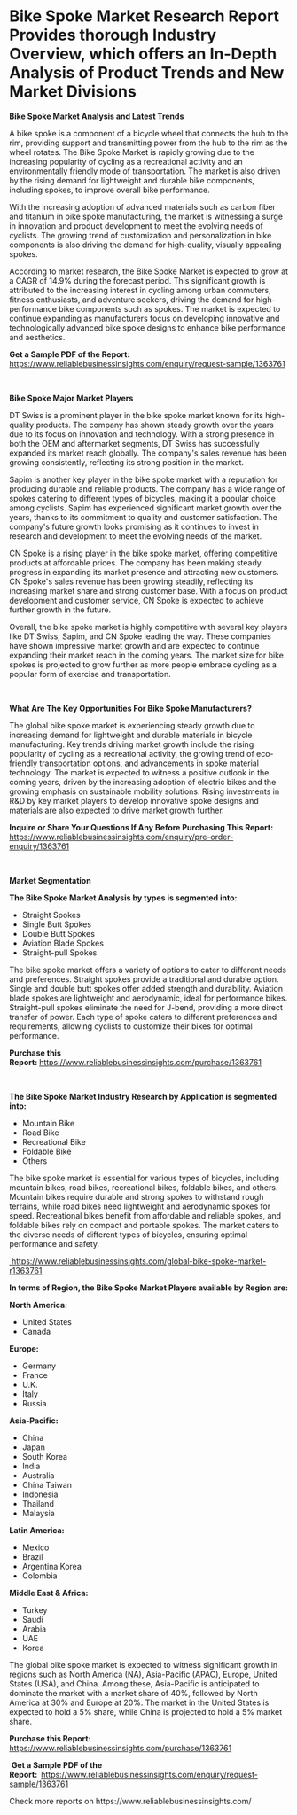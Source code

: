 <p><h1>Bike Spoke Market Research Report Provides thorough Industry Overview, which offers an In-Depth Analysis of Product Trends and New Market Divisions</h1></p><p><strong>Bike Spoke Market Analysis and Latest Trends</strong></p>
<p><p>A bike spoke is a component of a bicycle wheel that connects the hub to the rim, providing support and transmitting power from the hub to the rim as the wheel rotates. The Bike Spoke Market is rapidly growing due to the increasing popularity of cycling as a recreational activity and an environmentally friendly mode of transportation. The market is also driven by the rising demand for lightweight and durable bike components, including spokes, to improve overall bike performance.</p><p>With the increasing adoption of advanced materials such as carbon fiber and titanium in bike spoke manufacturing, the market is witnessing a surge in innovation and product development to meet the evolving needs of cyclists. The growing trend of customization and personalization in bike components is also driving the demand for high-quality, visually appealing spokes.</p><p>According to market research, the Bike Spoke Market is expected to grow at a CAGR of 14.9% during the forecast period. This significant growth is attributed to the increasing interest in cycling among urban commuters, fitness enthusiasts, and adventure seekers, driving the demand for high-performance bike components such as spokes. The market is expected to continue expanding as manufacturers focus on developing innovative and technologically advanced bike spoke designs to enhance bike performance and aesthetics.</p></p>
<p><strong>Get a Sample PDF of the Report:&nbsp;</strong> <a href="https://www.reliablebusinessinsights.com/enquiry/request-sample/1363761">https://www.reliablebusinessinsights.com/enquiry/request-sample/1363761</a></p>
<p>&nbsp;</p>
<p><strong>Bike Spoke Major Market Players</strong></p>
<p><p>DT Swiss is a prominent player in the bike spoke market known for its high-quality products. The company has shown steady growth over the years due to its focus on innovation and technology. With a strong presence in both the OEM and aftermarket segments, DT Swiss has successfully expanded its market reach globally. The company's sales revenue has been growing consistently, reflecting its strong position in the market.</p><p>Sapim is another key player in the bike spoke market with a reputation for producing durable and reliable products. The company has a wide range of spokes catering to different types of bicycles, making it a popular choice among cyclists. Sapim has experienced significant market growth over the years, thanks to its commitment to quality and customer satisfaction. The company's future growth looks promising as it continues to invest in research and development to meet the evolving needs of the market.</p><p>CN Spoke is a rising player in the bike spoke market, offering competitive products at affordable prices. The company has been making steady progress in expanding its market presence and attracting new customers. CN Spoke's sales revenue has been growing steadily, reflecting its increasing market share and strong customer base. With a focus on product development and customer service, CN Spoke is expected to achieve further growth in the future.</p><p>Overall, the bike spoke market is highly competitive with several key players like DT Swiss, Sapim, and CN Spoke leading the way. These companies have shown impressive market growth and are expected to continue expanding their market reach in the coming years. The market size for bike spokes is projected to grow further as more people embrace cycling as a popular form of exercise and transportation.</p></p>
<p>&nbsp;</p>
<p><strong>What Are The Key Opportunities For Bike Spoke Manufacturers?</strong></p>
<p><p>The global bike spoke market is experiencing steady growth due to increasing demand for lightweight and durable materials in bicycle manufacturing. Key trends driving market growth include the rising popularity of cycling as a recreational activity, the growing trend of eco-friendly transportation options, and advancements in spoke material technology. The market is expected to witness a positive outlook in the coming years, driven by the increasing adoption of electric bikes and the growing emphasis on sustainable mobility solutions. Rising investments in R&D by key market players to develop innovative spoke designs and materials are also expected to drive market growth further.</p></p>
<p><strong>Inquire or Share Your Questions If Any Before Purchasing This Report:</strong> <a href="https://www.reliablebusinessinsights.com/enquiry/pre-order-enquiry/1363761">https://www.reliablebusinessinsights.com/enquiry/pre-order-enquiry/1363761</a></p>
<p>&nbsp;</p>
<p><strong>Market Segmentation</strong></p>
<p><strong>The Bike Spoke Market Analysis by types is segmented into:</strong></p>
<p><ul><li>Straight Spokes</li><li>Single Butt Spokes</li><li>Double Butt Spokes</li><li>Aviation Blade Spokes</li><li>Straight-pull Spokes</li></ul></p>
<p><p>The bike spoke market offers a variety of options to cater to different needs and preferences. Straight spokes provide a traditional and durable option. Single and double butt spokes offer added strength and durability. Aviation blade spokes are lightweight and aerodynamic, ideal for performance bikes. Straight-pull spokes eliminate the need for J-bend, providing a more direct transfer of power. Each type of spoke caters to different preferences and requirements, allowing cyclists to customize their bikes for optimal performance.</p></p>
<p><strong>Purchase this Report:&nbsp;</strong><a href="https://www.reliablebusinessinsights.com/purchase/1363761">https://www.reliablebusinessinsights.com/purchase/1363761</a></p>
<p>&nbsp;</p>
<p><strong>The Bike Spoke Market Industry Research by Application is segmented into:</strong></p>
<p><ul><li>Mountain Bike</li><li>Road Bike</li><li>Recreational Bike</li><li>Foldable Bike</li><li>Others</li></ul></p>
<p><p>The bike spoke market is essential for various types of bicycles, including mountain bikes, road bikes, recreational bikes, foldable bikes, and others. Mountain bikes require durable and strong spokes to withstand rough terrains, while road bikes need lightweight and aerodynamic spokes for speed. Recreational bikes benefit from affordable and reliable spokes, and foldable bikes rely on compact and portable spokes. The market caters to the diverse needs of different types of bicycles, ensuring optimal performance and safety.</p></p>
<p><a href="https://www.reliablebusinessinsights.com/global-bike-spoke-market-r1363761">&nbsp;https://www.reliablebusinessinsights.com/global-bike-spoke-market-r1363761</a></p>
<p><strong>In terms of Region, the Bike Spoke Market Players available by Region are:</strong></p>
<p>
    <p> <strong> North America: </strong>
        <ul>
            <li>United States</li>
            <li>Canada</li>
        </ul>
        </p> 
    <p> <strong> Europe: </strong>
        <ul>
            <li>Germany</li>
            <li>France</li>
            <li>U.K.</li>
            <li>Italy</li>
            <li>Russia</li>
        </ul>
        </p> 
    <p> <strong> Asia-Pacific: </strong>
        <ul>
            <li>China</li>
            <li>Japan</li>
            <li>South Korea</li>
            <li>India</li>
            <li>Australia</li>
            <li>China Taiwan</li>
            <li>Indonesia</li>
            <li>Thailand</li>
            <li>Malaysia</li>
        </ul>
        </p> 
    <p> <strong> Latin America: </strong>
        <ul>
            <li>Mexico</li>
            <li>Brazil</li>
            <li>Argentina Korea</li>
            <li>Colombia</li>
        </ul>
        </p> 
    <p> <strong> Middle East & Africa: </strong>
        <ul>
            <li>Turkey</li>
            <li>Saudi</li>
            <li>Arabia</li>
            <li>UAE</li>
            <li>Korea</li>
        </ul>
    </p>
    </p>
<p><p>The global bike spoke market is expected to witness significant growth in regions such as North America (NA), Asia-Pacific (APAC), Europe, United States (USA), and China. Among these, Asia-Pacific is anticipated to dominate the market with a market share of 40%, followed by North America at 30% and Europe at 20%. The market in the United States is expected to hold a 5% share, while China is projected to hold a 5% market share.</p></p>
<p><strong>Purchase this Report: </strong><a href="https://www.reliablebusinessinsights.com/purchase/1363761">https://www.reliablebusinessinsights.com/purchase/1363761</a></p>
<p>&nbsp;<strong>Get a Sample PDF of the Report:&nbsp;&nbsp;</strong><a href="https://www.reliablebusinessinsights.com/enquiry/request-sample/1363761">https://www.reliablebusinessinsights.com/enquiry/request-sample/1363761</a></p>
<p><strong></strong></p>
<p>Check more reports on https://www.reliablebusinessinsights.com/</p>